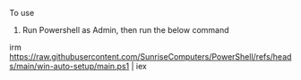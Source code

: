 To use 
1. Run Powershell as Admin, then run the below command
   
irm https://raw.githubusercontent.com/SunriseComputers/PowerShell/refs/heads/main/win-auto-setup/main.ps1 | iex
